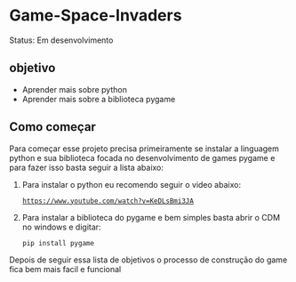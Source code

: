 # Game-Space-Invaders

Status: Em desenvolvimento

## objetivo

+ Aprender mais sobre python
+ Aprender mais sobre a biblioteca pygame
## Como começar

Para começar esse projeto precisa primeiramente se instalar a linguagem python e sua biblioteca focada no desenvolvimento de games pygame e para fazer isso basta seguir a lista abaixo:

1) Para instalar o python eu recomendo seguir o video abaixo:

    <code>https://www.youtube.com/watch?v=KeDLsBmi3JA</code>

2) Para instalar a biblioteca do pygame e bem simples basta abrir o CDM no windows e digitar:

    <code>pip install pygame</code>

Depois de seguir essa lista de objetivos o processo de construção do game fica bem mais facil e funcional

